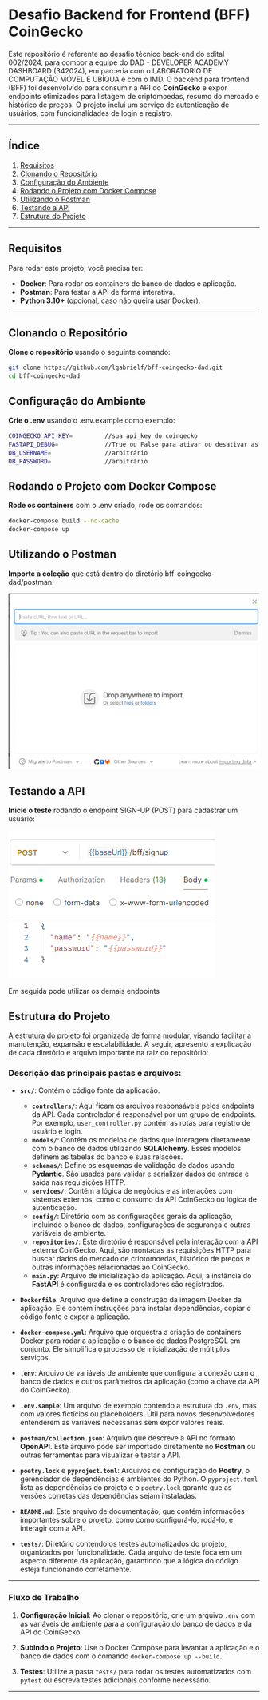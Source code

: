 # **Desafio Backend for Frontend (BFF) CoinGecko**

Este repositório é referente ao desafio técnico back-end do edital 002/2024, para compor a equipe do DAD - DEVELOPER ACADEMY DASHBOARD (342024), em parceria com o  LABORATÓRIO DE COMPUTAÇÃO MÓVEL E UBÍQUA e com o IMD. O backend para frontend (BFF) foi desenvolvido para consumir a API do **CoinGecko** e expor endpoints otimizados para listagem de criptomoedas, resumo do mercado e histórico de preços. O projeto inclui um serviço de autenticação de usuários, com funcionalidades de login e registro.

---

## **Índice**

1. [Requisitos](#requisitos)
2. [Clonando o Repositório](#clonando-o-repositório)
3. [Configuração do Ambiente](#configuração-do-ambiente)
4. [Rodando o Projeto com Docker Compose](#rodando-o-projeto-com-docker-compose)
5. [Utilizando o Postman](#utilizando-o-postman)
6. [Testando a API](#testando-a-api)
7. [Estrutura do Projeto](#estrutura-do-projeto)

---

## **Requisitos**

Para rodar este projeto, você precisa ter:

- **Docker**: Para rodar os containers de banco de dados e aplicação.
- **Postman**: Para testar a API de forma interativa.
- **Python 3.10+** (opcional, caso não queira usar Docker).

---

## **Clonando o Repositório**

   **Clone o repositório** usando o seguinte comando:

   ```bash
   git clone https://github.com/lgabrielf/bff-coingecko-dad.git
   cd bff-coingecko-dad
   ```

## **Configuração do Ambiente**
   
   **Crie o .env** usando o .env.example como exemplo:

   ```bash
   COINGECKO_API_KEY=         //sua api_key do coingecko
   FASTAPI_DEBUG=             //True ou False para ativar ou desativar as documentações do FAPI
   DB_USERNAME=               //arbitrário
   DB_PASSWORD=               //arbitrário
   ```

## **Rodando o Projeto com Docker Compose**

   **Rode os containers** com o .env criado, rode os comandos:

   ```bash
   docker-compose build --no-cache    
   docker-compose up
   ```

## **Utilizando o Postman**

   **Importe a coleção** que está dentro do diretório bff-coingecko-dad/postman:

   ![alt text](public/image.png)

## **Testando a API**

   **Inicie o teste** rodando o endpoint SIGN-UP (POST) para cadastrar um usuário:

   ![alt text](public/image-1.png)

   Em seguida pode utilizar os demais endpoints

## **Estrutura do Projeto**

   A estrutura do projeto foi organizada de forma modular, visando facilitar a manutenção, expansão e escalabilidade. A seguir, apresento a explicação de cada diretório e arquivo importante na raiz do repositório:

   ### **Descrição das principais pastas e arquivos**:

- **`src/`**: Contém o código fonte da aplicação.
  - **`controllers/`**: Aqui ficam os arquivos responsáveis pelos endpoints da API. Cada controlador é responsável por um grupo de endpoints. Por exemplo, `user_controller.py` contém as rotas para registro de usuário e login.
  - **`models/`**: Contém os modelos de dados que interagem diretamente com o banco de dados utilizando **SQLAlchemy**. Esses modelos definem as tabelas do banco e suas relações.
  - **`schemas/`**: Define os esquemas de validação de dados usando **Pydantic**. São usados para validar e serializar dados de entrada e saída nas requisições HTTP.
  - **`services/`**: Contém a lógica de negócios e as interações com sistemas externos, como o consumo da API CoinGecko ou lógica de autenticação.
  - **`config/`**: Diretório com as configurações gerais da aplicação, incluindo o banco de dados, configurações de segurança e outras variáveis de ambiente.
  - **`repositories/`**: Este diretório é responsável pela interação com a API externa CoinGecko. Aqui, são montadas as requisições HTTP para buscar dados do mercado de criptomoedas, histórico de preços e outras informações relacionadas ao CoinGecko.
  - **`main.py`**: Arquivo de inicialização da aplicação. Aqui, a instância do **FastAPI** é configurada e os controladores são registrados.

- **`Dockerfile`**: Arquivo que define a construção da imagem Docker da aplicação. Ele contém instruções para instalar dependências, copiar o código fonte e expor a aplicação.
  
- **`docker-compose.yml`**: Arquivo que orquestra a criação de containers Docker para rodar a aplicação e o banco de dados PostgreSQL em conjunto. Ele simplifica o processo de inicialização de múltiplos serviços.
  
- **`.env`**: Arquivo de variáveis de ambiente que configura a conexão com o banco de dados e outros parâmetros da aplicação (como a chave da API do CoinGecko).
  
- **`.env.sample`**: Um arquivo de exemplo contendo a estrutura do `.env`, mas com valores fictícios ou placeholders. Útil para novos desenvolvedores entenderem as variáveis necessárias sem expor valores reais.

- **`postman/collection.json`**: Arquivo que descreve a API no formato **OpenAPI**. Este arquivo pode ser importado diretamente no **Postman** ou outras ferramentas para visualizar e testar a API.

- **`poetry.lock`** e **`pyproject.toml`**: Arquivos de configuração do **Poetry**, o gerenciador de dependências e ambientes do Python. O `pyproject.toml` lista as dependências do projeto e o `poetry.lock` garante que as versões corretas das dependências sejam instaladas.

- **`README.md`**: Este arquivo de documentação, que contém informações importantes sobre o projeto, como como configurá-lo, rodá-lo, e interagir com a API.

- **`tests/`**: Diretório contendo os testes automatizados do projeto, organizados por funcionalidade. Cada arquivo de teste foca em um aspecto diferente da aplicação, garantindo que a lógica do código esteja funcionando corretamente.

---

### **Fluxo de Trabalho**

1. **Configuração Inicial**: Ao clonar o repositório, crie um arquivo `.env` com as variáveis de ambiente para a configuração do banco de dados e da API do CoinGecko.
   
2. **Subindo o Projeto**: Use o Docker Compose para levantar a aplicação e o banco de dados com o comando `docker-compose up --build`.

3. **Testes**: Utilize a pasta `tests/` para rodar os testes automatizados com `pytest` ou escreva testes adicionais conforme necessário.
---
